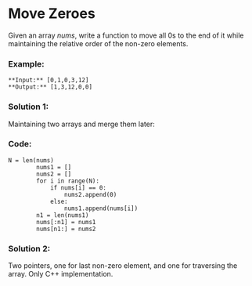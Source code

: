 # Move Zeroes

Given an array *nums*, write a function to move all $0$s to the end of it while maintaining the relative order of the non-zero elements.

### Example:
```
**Input:** [0,1,0,3,12]
**Output:** [1,3,12,0,0]
```

### Solution 1:

Maintaining two arrays and merge them later:

### Code:
```
N = len(nums)
        nums1 = []
        nums2 = []
        for i in range(N):
            if nums[i] == 0:
                nums2.append(0)
            else:
                nums1.append(nums[i])
        n1 = len(nums1)
        nums[:n1] = nums1
        nums[n1:] = nums2
```

### Solution 2:

Two pointers, one for last non-zero element, and one for traversing the array.
Only C++ implementation.